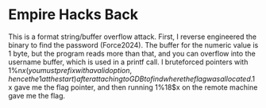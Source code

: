 # Empire Hacks Back

This is a format string/buffer overflow attack. First, I reverse engineered the binary to find the password (Force2024).
The buffer for the numeric value is 1 byte, but the program reads more than that, and you can overflow into the username buffer, which is used in a printf call.
I bruteforced pointers with 1%n$x (you must prefix with a valid option, hence the 1 at the start) after attaching to GDB to find where the flag was allocated. 1%18$x gave me the flag pointer, and then running 1%18$x on the remote machine gave me the flag.